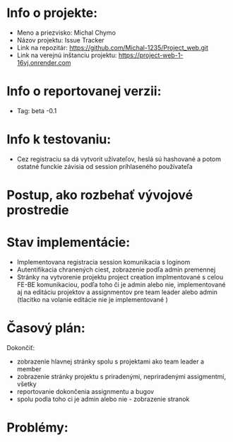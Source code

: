 # Info o projekte:
- Meno a priezvisko: Michal Chymo
- Názov projektu: Issue Tracker
- Link na repozitár:  https://github.com/Michal-1235/Project_web.git                <!-- Link na Váš GitHub repozitár -->
- Link na verejnú inštanciu projektu: https://project-web-1-16vj.onrender.com <!-- Link na verejný hosting, kde je Váš projekt dostupný -->

# Info o reportovanej verzii:
- Tag: beta -0.1  <!-- Uviesť beta_cisloSubverzie, ak ste robili v bete zmeny pred termínom odovzdania -->

# Info k testovaniu:     
<!-- Uveďte credentials testovacích používateľov, ak sú potrebné na otestovanie Vašej bety. Uveďte aj akékoľvek iné relevantné informácie k testovaniu. Tieto informácie môžete alternatívne poslať aj e-mailom spolu s odovzdaním bety (napr. ak nechcete testovacie credentials zverejňovať). -->
- Cez registraciu sa dá vytvorit užívateľov, heslá sú hashované a potom ostatné funckie závisia od session príhlaseného používateľa  

# Postup, ako rozbehať vývojové prostredie 
<!-- Postup pre lokálne rozbehanie vývojového prostredia (kto si trúfa, kľudne ako Docker file / Docker compose) -->

# Stav implementácie:
<!-- V bodoch spísať, ktoré funcionality sú už implementované, rozpracované, neimplementované vôbec -->
- Implementovana registracia session komunikacia s loginom 
- Autentifikacia chranených ciest, zobrazenie podľa admin premennej
- Stránky na vytvorenie projektu project creation implmentované s celou FE-BE komunikaciou, podľa toho či je admin alebo nie, implementované aj na editáciu projektov a assignmentov pre team leader alebo admin (tlacitko na volanie editácie nie je implementované )




# Časový plán:
<!-- Akutalizovaný časový plán na zvyšné obodobie do odovzdania finálnej verzie -->
Dokončiť:
- zobrazenie hlavnej stránky spolu s projektami ako team leader a member
- zobrazenie stránky projektu s priradenými, nepriradenými assigmentmi, všetky
- reportovanie dokončenia assignmentu a bugov
- spolu podla toho ci je admin alebo nie - zobrazenie stranok


# Problémy:
<!-- Popísať akékoľvek problémy, s ktorými ste sa stretli. Ak neboli žiadne, explicitne to uveďte. -->



